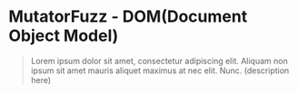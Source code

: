 # MutatorFuzz - DOM(Document Object Model)
> Lorem ipsum dolor sit amet, consectetur adipiscing elit. Aliquam non ipsum sit amet mauris aliquet maximus at nec elit. Nunc. (description here)

